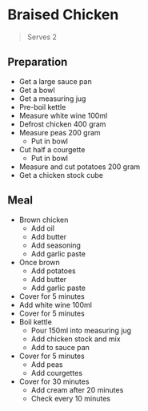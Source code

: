 # Braised Chicken

> Serves 2

## Preparation

- Get a large sauce pan
- Get a bowl
- Get a measuring jug
- Pre-boil kettle
- Measure white wine 100ml
- Defrost chicken 400 gram
- Measure peas 200 gram
  - Put in bowl
- Cut half a courgette
  - Put in bowl
- Measure and cut potatoes 200 gram
- Get a chicken stock cube

## Meal

- Brown chicken
  - Add oil
  - Add butter
  - Add seasoning
  - Add garlic paste
- Once brown
  - Add potatoes
  - Add butter
  - Add garlic paste
- Cover for 5 minutes
- Add white wine 100ml
- Cover for 5 minutes
- Boil kettle
  - Pour 150ml into measuring jug
  - Add chicken stock and mix
  - Add to sauce pan
- Cover for 5 minutes
  - Add peas
  - Add courgettes
- Cover for 30 minutes
  - Add cream after 20 minutes
  - Check every 10 minutes
